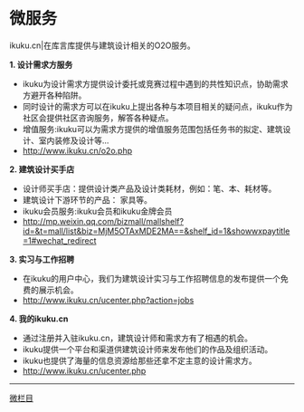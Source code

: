 # 微服务


ikuku.cn|在库言库提供与建筑设计相关的O2O服务。  
 
**1. 设计需求方服务**  
  * ikuku为设计需求方提供设计委托或竞赛过程中遇到的共性知识点，协助需求方避开各种陷阱。  
  * 同时设计的需求方可以在ikuku上提出各种与本项目相关的疑问点，ikuku作为社区会提供社区咨询服务，解答各种疑点。 
  * 增值服务:ikuku可以为需求方提供的增值服务范围包括任务书的拟定、建筑设计、室内装修及设计等... 
  * http://www.ikuku.cn/o2o.php    
  
**2. 建筑设计买手店**  
  * 设计师买手店：提供设计类产品及设计类耗材，例如：笔、本、耗材等。
  * 建筑设计下游环节的产品： 家具等。
  * ikuku会员服务:ikuku会员和ikuku金牌会员  
  * http://mp.weixin.qq.com/bizmall/mallshelf?id=&t=mall/list&biz=MjM5OTAxMDE2MA==&shelf_id=1&showwxpaytitle=1#wechat_redirect
   

**3. 实习与工作招聘**   
  * 在ikuku的用户中心，我们为建筑设计实习与工作招聘信息的发布提供一个免费的展示机会。  
  * http://www.ikuku.cn/ucenter.php?action=jobs
  
**4. 我的ikuku.cn**    
  * 通过注册并入驻ikuku.cn，建筑设计师和需求方有了相遇的机会。  
  * ikuku提供一个平台和渠道供建筑设计师来发布他们的作品及组织活动。  
  * ikuku也提供了海量的信息资源给那些还拿不定主意的设计需求方。
  * http://www.ikuku.cn/ucenter.php

-----

[微栏目](weixin-2.md)

